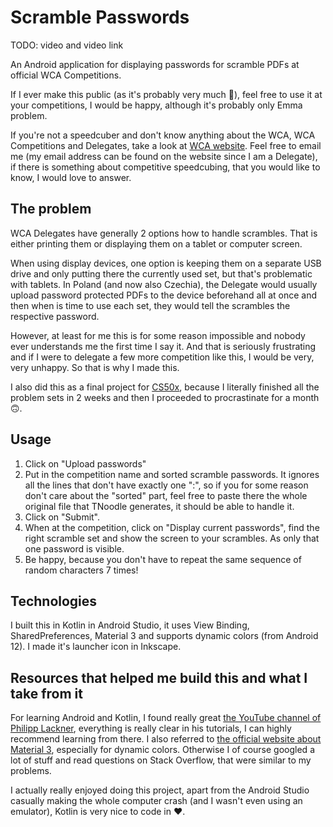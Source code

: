# Scramble Passwords
TODO: video and video link

An Android application for displaying passwords for scramble PDFs at official WCA Competitions.

If I ever make this public (as it's probably very much 🍝), feel free to use it at your competitions, I would be happy, although it's probably only Emma problem.

If you're not a speedcuber and don't know anything about the WCA, WCA Competitions and Delegates, take a look at [WCA website](https://www.worldcubeassociation.org/). Feel free to email me (my email address can be found on the website since I am a Delegate), if there is something about competitive speedcubing, that you would like to know, I would love to answer.

## The problem
WCA Delegates have generally 2 options how to handle scrambles. That is either printing them or displaying them on a tablet or computer screen.

When using display devices, one option is keeping them on a separate USB drive and only putting there the currently used set, but that's problematic with tablets. In Poland (and now also Czechia), the Delegate would usually upload password protected PDFs to the device beforehand all at once and then when is time to use each set, they would tell the scrambles the respective password.

However, at least for me this is for some reason impossible and nobody ever understands me the first time I say it. And that is seriously frustrating and if I were to delegate a few more competition like this, I would be very, very unhappy. So that is why I made this.

I also did this as a final project for [CS50x](https://cs50.harvard.edu/x/2023/), because I literally finished all the problem sets in 2 weeks and then I proceeded to procrastinate for a month 🙃.

## Usage
1. Click on "Upload passwords"
2. Put in the competition name and sorted scramble passwords. It ignores all the lines that don't have exactly one ":", so if you for some reason don't care about the "sorted" part, feel free to paste there the whole original file that TNoodle generates, it should be able to handle it.
3. Click on "Submit".
4. When at the competition, click on "Display current passwords", find the right scramble set and show the screen to your scrambles. As only that one password is visible.
5. Be happy, because you don't have to repeat the same sequence of random characters 7 times!

## Technologies
I built this in Kotlin in Android Studio, it uses View Binding, SharedPreferences, Material 3 and supports dynamic colors (from Android 12). I made it's launcher icon in Inkscape.

## Resources that helped me build this and what I take from it
For learning Android and Kotlin, I found really great [the YouTube channel of Philipp Lackner](https://www.youtube.com/@PhilippLackner), everything is really clear in his tutorials, I can highly recommend learning from there. I also referred to [the official website about Material 3](https://m3.material.io/), especially for dynamic colors. Otherwise I of course googled a lot of stuff and read questions on Stack Overflow, that were similar to my problems.

I actually really enjoyed doing this project, apart from the Android Studio casually making the whole computer crash (and I wasn't even using an emulator), Kotlin is very nice to code in ❤️.
